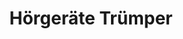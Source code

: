 ---
title: "Hörgeräte Trümper"
url: /heilbad-heiligenstadt/hoergeraete-truemper/
shop: Hörgeräte
---